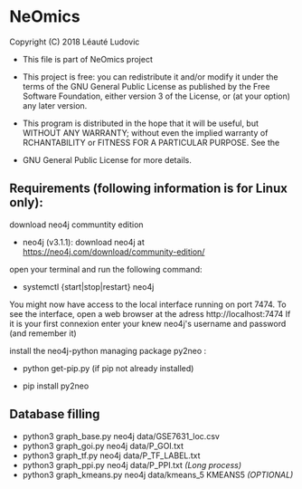 # NeOmics

Copyright (C) 2018  Léauté Ludovic 
 
 *  This file is part of NeOmics project
 
 * This project is free: you can redistribute it and/or modify it
 under the terms of the GNU General Public License as published by
 the Free Software Foundation, either version 3 of the License, or
 (at your option) any later version.
 
 * This program is distributed in the hope that it will be useful,
 but WITHOUT ANY WARRANTY; without even the implied warranty of
 RCHANTABILITY or FITNESS FOR A PARTICULAR PURPOSE. See the
 
 * GNU General Public License for more details.


## Requirements (following information is for Linux only):

download neo4j communtity edition 

- neo4j (v3.1.1): download neo4j at https://neo4j.com/download/community-edition/

open your terminal and run the following command:

- systemctl {start|stop|restart} neo4j

You might now have access to the local interface running on port 7474.
To see the interface, open a web browser at the adress http://localhost:7474
If it is your first connexion enter your knew neo4j's username and password (and remember it)

install the neo4j-python managing package py2neo :

- python get-pip.py (if pip not already installed)

- pip install py2neo


## Database filling

- python3 graph_base.py neo4j <password> data/GSE7631_loc.csv
- python3 graph_goi.py neo4j <password> data/P_GOI.txt
- python3 graph_tf.py neo4j <password> data/P_TF_LABEL.txt
- python3 graph_ppi.py neo4j <password> data/P_PPI.txt  *(Long process)*
- python3 graph_kmeans.py neo4j <password> data/kmeans_5 KMEANS5 *(OPTIONAL)*




